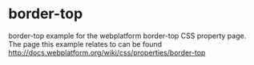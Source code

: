 border-top
==========

border-top example for the webplatform border-top CSS property page. The page this example relates to can be found http://docs.webplatform.org/wiki/css/properties/border-top
